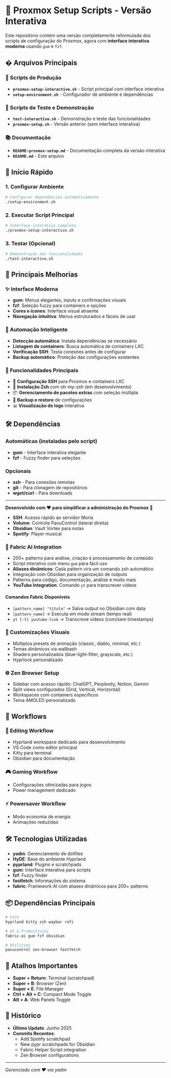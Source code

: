 # 🚀 Proxmox Setup Scripts - Versão Interativa

Este repositório contém uma versão completamente reformulada dos scripts de configuração do Proxmox, agora com **interface interativa moderna** usando `gum` e `fzf`.

## � Arquivos Principais

### 🎯 Scripts de Produção
- **`proxmox-setup-interactive.sh`** - Script principal com interface interativa
- **`setup-environment.sh`** - Configurador de ambiente e dependências

### 🧪 Scripts de Teste e Demonstração  
- **`test-interactive.sh`** - Demonstração e teste das funcionalidades
- **`proxmox-setup.sh`** - Versão anterior (sem interface interativa)

### 📚 Documentação
- **`README-proxmox-setup.md`** - Documentação completa da versão interativa
- **`README.md`** - Este arquivo

## 🚀 Início Rápido

### 1. Configurar Ambiente
```bash
# Configurar dependências automaticamente
./setup-environment.sh
```

### 2. Executar Script Principal
```bash
# Interface interativa completa
./proxmox-setup-interactive.sh
```

### 3. Testar (Opcional)
```bash
# Demonstração das funcionalidades
./test-interactive.sh
```

## 🎨 Principais Melhorias

### ✨ Interface Moderna
- **gum**: Menus elegantes, inputs e confirmações visuais
- **fzf**: Seleção fuzzy para containers e opções
- **Cores e ícones**: Interface visual atraente
- **Navegação intuitiva**: Menus estruturados e fáceis de usar

### 🔧 Automação Inteligente
- **Detecção automática**: Instala dependências se necessário
- **Listagem de containers**: Busca automática de containers LXC
- **Verificação SSH**: Testa conexões antes de configurar
- **Backup automático**: Proteção das configurações existentes

### 🎯 Funcionalidades Principais
- 🔐 **Configuração SSH** para Proxmox e containers LXC
- 🐚 **Instalação Zsh** com oh-my-zsh (em desenvolvimento)
- 📦 **Gerenciamento de pacotes extras** com seleção múltipla
- 🔧 **Backup e restore** de configurações
- 📊 **Visualização de logs** interativa

## 🛠️ Dependências

### Automáticas (instaladas pelo script)
- **gum** - Interface interativa elegante
- **fzf** - Fuzzy finder para seleções

### Opcionais
- **ssh** - Para conexões remotas
- **git** - Para clonagem de repositórios
- **wget/curl** - Para downloads

---

**Desenvolvido com ❤️ para simplificar a administração do Proxmox** 🚀
- **SSH**: Acesso rápido ao servidor Moria
- **Volume**: Controle PavuControl (lateral direita)
- **Obsidian**: Vault Vortex para notas
- **Spotify**: Player musical

### 🤖 Fabric AI Integration
- 200+ patterns para análise, criação e processamento de conteúdo
- Script interativo com menu `gum` para fácil uso
- **Aliases dinâmicos**: Cada pattern vira um comando zsh automático
- Integração com Obsidian para organização de outputs
- Patterns para código, documentação, análise e muito mais
- **YouTube Integration**: Comando `yt` para transcrever vídeos

#### Comandos Fabric Disponíveis
- `[pattern_name] "título"` → Salva output no Obsidian com data
- `[pattern_name]` → Executa em modo stream (tempo real)
- `yt [-t] youtube-link` → Transcreve vídeos (com/sem timestamps)

### 🎨 Customizações Visuais
- Múltiplos presets de animação (classic, diablo, minimal, etc.)
- Temas dinâmicos via wallbash
- Shaders personalizados (blue-light-filter, grayscale, etc.)
- Hyprlock personalizado

### 🌐 Zen Browser Setup
- Sidebar com acesso rápido: ChatGPT, Perplexity, Notion, Gemini
- Split views configurados (Grid, Vertical, Horizontal)
- Workspaces com containers específicos
- Tema AMOLED personalizado

## 🚀 Workflows

### 📝 Editing Workflow
- Hyprland workspace dedicado para desenvolvimento
- VS Code como editor principal
- Kitty para terminal
- Obsidian para documentação

### 🎮 Gaming Workflow
- Configurações otimizadas para jogos
- Power management dedicado

### ⚡ Powersaver Workflow
- Modo economia de energia
- Animações reduzidas

## 🛠️ Tecnologias Utilizadas

- **yadm**: Gerenciamento de dotfiles
- **HyDE**: Base do ambiente Hyprland
- **pyprland**: Plugins e scratchpads
- **gum**: Interface interativa para scripts
- **fzf**: Fuzzy finder
- **fastfetch**: Informações do sistema
- **fabric**: Framework AI com aliases dinâmicos para 200+ patterns

## 📦 Dependências Principais

```bash
# Core
hyprland kitty zsh waybar rofi

# AI & Productivity  
fabric-ai gum fzf obsidian

# Utilities
pavucontrol zen-browser fastfetch
```

## 🎯 Atalhos Importantes

- **Super + Return**: Terminal (scratchpad)
- **Super + B**: Browser (Zen)
- **Super + E**: File Manager
- **Ctrl + Alt + C**: Compact Mode Toggle
- **Alt + A**: Web Panels Toggle

## 📅 Histórico

- **Último Update**: Junho 2025
- **Commits Recentes**:
  - Add Spotify scratchpad
  - New pypr scratchpads for Obsidian
  - Fabric Helper Script integration
  - Zen Browser configurations

---

*Gerenciado com ❤️ via yadm*
